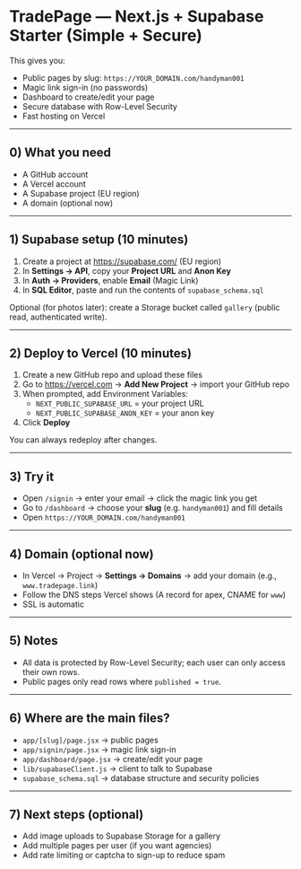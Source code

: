 # TradePage — Next.js + Supabase Starter (Simple + Secure)

This gives you:
- Public pages by slug: `https://YOUR_DOMAIN.com/handyman001`
- Magic link sign-in (no passwords)
- Dashboard to create/edit your page
- Secure database with Row-Level Security
- Fast hosting on Vercel

---

## 0) What you need
- A GitHub account
- A Vercel account
- A Supabase project (EU region)
- A domain (optional now)

---

## 1) Supabase setup (10 minutes)

1. Create a project at https://supabase.com/ (EU region)
2. In **Settings → API**, copy your **Project URL** and **Anon Key**
3. In **Auth → Providers**, enable **Email** (Magic Link)
4. In **SQL Editor**, paste and run the contents of `supabase_schema.sql`

Optional (for photos later): create a Storage bucket called `gallery` (public read, authenticated write).

---

## 2) Deploy to Vercel (10 minutes)

1. Create a new GitHub repo and upload these files
2. Go to https://vercel.com → **Add New Project** → import your GitHub repo
3. When prompted, add Environment Variables:
   - `NEXT_PUBLIC_SUPABASE_URL` = your project URL
   - `NEXT_PUBLIC_SUPABASE_ANON_KEY` = your anon key
4. Click **Deploy**

You can always redeploy after changes.

---

## 3) Try it

- Open `/signin` → enter your email → click the magic link you get
- Go to `/dashboard` → choose your **slug** (e.g. `handyman001`) and fill details
- Open `https://YOUR_DOMAIN.com/handyman001`

---

## 4) Domain (optional now)
- In Vercel → Project → **Settings → Domains** → add your domain (e.g., `www.tradepage.link`)
- Follow the DNS steps Vercel shows (A record for apex, CNAME for `www`)
- SSL is automatic

---

## 5) Notes
- All data is protected by Row-Level Security; each user can only access their own rows.
- Public pages only read rows where `published = true`.

---

## 6) Where are the main files?

- `app/[slug]/page.jsx` → public pages
- `app/signin/page.jsx` → magic link sign-in
- `app/dashboard/page.jsx` → create/edit your page
- `lib/supabaseClient.js` → client to talk to Supabase
- `supabase_schema.sql` → database structure and security policies

---

## 7) Next steps (optional)
- Add image uploads to Supabase Storage for a gallery
- Add multiple pages per user (if you want agencies)
- Add rate limiting or captcha to sign-up to reduce spam
